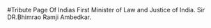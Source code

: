 #Tribute Page Of Indias First Minister of Law and Justice of India. Sir DR.Bhimrao Ramji Ambedkar. 
